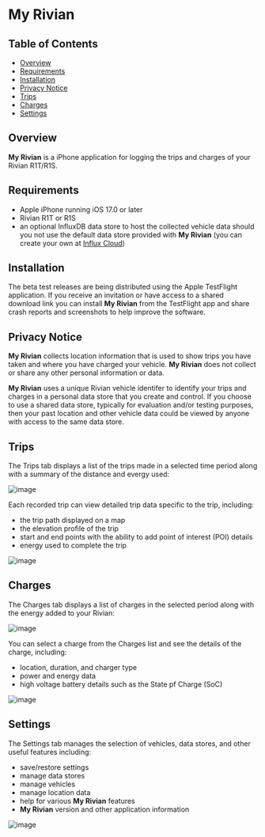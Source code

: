 # My Rivian

## Table of Contents
- [Overview](#overview)
- [Requirements](#requirements)
- [Installation](#installation)
- [Privacy Notice](#privacy)
- [Trips](#trips)
- [Charges](#charges)
- [Settings](#settings)

<a id='overview'></a>
## Overview
**My Rivian** is a iPhone application for logging the trips and charges of your Rivian R1T/R1S.

<a id='requirements'></a>
## Requirements
- Apple iPhone running iOS 17.0 or later
- Rivian R1T or R1S
- an optional InfluxDB data store to host the collected vehicle data should you not use the default data store provided with **My Rivian** (you can create your own at [Influx Cloud](https://cloud2.influxdata.com/signup))

<a id='installation'></a>
## Installation
The beta test releases are being distributed using the Apple TestFlight application.  If you receive an invitation or have access to a shared download link you can install **My Rivian** from the TestFlight app and share crash reports and screenshots to help improve the software.

<a id='privacy'></a>
## Privacy Notice
**My Rivian** collects location information that is used to show trips you have taken and where you have charged your vehicle.  **My Rivian** does not collect or share any other personal information or data.

**My Rivian** uses a unique Rivian vehicle identifer to identify your trips and charges in a personal data store that you create and control.  If you choose to use a shared data store, typically for evaluation and/or testing purposes, then your past location and other vehicle data could be viewed by anyone with access to the same data store.

<a id='trips'></a>
## Trips
The Trips tab displays a list of the trips made in a selected time period along with a summary of the distance and evergy used:

![image](https://github.com/my-rivian/my-rivian/assets/142558992/aa84c3f3-9b8d-4ec4-bd2e-00a17a6ef301)

Each recorded trip can view detailed trip data specific to the trip, including:
- the trip path displayed on a map
- the elevation profile of the trip
- start and end points with the ability to add point of interest (POI) details
- energy used to complete the trip

![image](https://github.com/my-rivian/my-rivian/assets/142558992/78da5c15-44bd-4c9a-9168-ef7313473df7)

<a id='charges'></a>
## Charges
The Charges tab displays a list of charges in the selected period along with the energy added to your Rivian:

![image](https://github.com/my-rivian/my-rivian/assets/142558992/706409a5-fac7-43b3-bc58-ae1b5099a0a3)

You can select a charge from the Charges list and see the details of the charge, including:
- location, duration, and charger type
- power and energy data
- high voltage battery details such as the State pf Charge (SoC)

![image](https://github.com/my-rivian/my-rivian/assets/142558992/4167ded9-a358-42cd-a724-dcd2ed295fcc)

<a id='settings'></a>
## Settings
The Settings tab manages the selection of vehicles, data stores, and other useful features including:
- save/restore settings
- manage data stores
- manage vehicles
- manage location data
- help for various **My Rivian** features
- **My Rivian** version and other application information

![image](https://github.com/my-rivian/my-rivian/assets/142558992/ba37ce9b-0082-416e-8693-dd0bfa3ddc2a)

